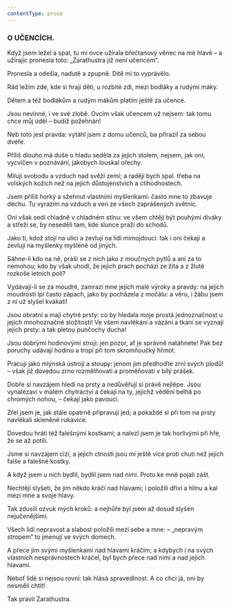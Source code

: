 ```yaml
---
contentType: prose
---
```


### O UČENCÍCH.

Když jsem ležel a spal, tu mi ovce užírala břečtanový věnec na mé hlavě – a užírajíc pronesla toto: „Zarathustra již není učencem“. 

Pronesla a odešla, nadutě a zpupně. Dítě mi to vyprávělo. 

Rád ležím zde, kde si hrají děti, u rozbité zdi, mezi bodláky a rudými máky.

Dětem a též bodlákům a rudým mákům platím ještě za učence.

Jsou nevinné, i ve své zlobě. Ovcím však učencem už nejsem: tak tomu chce můj úděl – budiž požehnán!

Neb toto jest pravda: vytáhl jsem z domu učenců, ba přirazil za sebou dvéře.

Příliš dlouho má duše o hladu seděla za jejich stolem; nejsem, jak oni, vycvičen v poznávání, jakobych louskal ořechy. 

Miluji svobodu a vzduch nad svěží zemí; a raději bych spal. třeba na volských kožich než na jejich důstojenstvích a ctihodnostech.

Jsem příliš horký a sžehnut vlastními myšlenkami: často mne to zbavuje dechu. Tu vyrazím na vzduch a ven ze všech zaprášených světnic.

Oni však sedí chladně v chladném stínu: ve všem chtějí být pouhými diváky a střeží se, by neseděli tam, kde slunce praží do schodů.

Jako ti, kdož stojí na ulici a zevlují na lidi mimojdoucí: tak i oni čekají a zevlují na myšlenky myšlené od jiných.

Sáhne-li kdo na ně, práší se z nich jako z moučných pytlů a ani za to nemohou; kdo by však uhodl, že jejich prach pochází ze žita a z žluté rozkoše letních polí?

Vydávají-li se za moudré, zamrazí mne jejich malé výroky a pravdy: na jejich moudrosti lpí často zápach, jako by pocházela z močálu: a věru, i žábu jsem z ní už slyšel kvákati!

Jsou obratní a mají chytré prsty: co by hledala moje prostá jednoznačnost u jejich mnohoznačné složitosti! Ve všem navlékání a vázání a tkaní se vyznají jejich prsty: a tak pletou punčochy ducha! 

Jsou dobrými hodinovými stroji: jen pozor, ať je správně natáhnete! Pak bez poruchy udávají hodinu a tropí při tom skromňoučký hřmot.

Pracují jako mlýnská ústrojí a stoupy: jenom jim předhoďte zrní svých plodů! – však již dovedou zrno rozmělňovati a proměňovati v bílý prášek.

Dobře si navzájem hledí na prsty a nedůvěřují si právě nejlépe. Jsou vynalézaví v malém chytráctví a čekají na ty, jejichž vědění belhá po chromých nohou, – čekají jako pavouci.

Zřel jsem je, jak stále opatrně připravují jed; a pokaždé si při tom na prsty navlékali skleněné rukavice.

Dovedou hráti též falešnými kostkami; a nalezl jsem je tak horlivými při hře, že se až potili.

Jsme si navzájem cizí, a jejich ctnosti jsou mi ještě více proti chuti než jejich falše a falešné kostky.

A když jsem u nich bydlil, bydlil jsem nad nimi. Proto ke mně pojali zášt.

Nechtějí slyšeti, že jim někdo kráčí nad hlavami; i položili dříví a hlínu a kal mezi mne a svoje hlavy. 

Tak zdusili ozvuk mých kroků: a nejhůře byl jsem až dosud slyšen nejučenějšími.

Všech lidí nepravost a slabost položili mezi sebe a mne: – „nepravým stropem“ to jmenují ve svých domech.

A přece jim svými myšlenkami nad hlavami kráčím; a kdybych i na svých vlastních nesprávnostech kráčel, byl bych přece nad nimi a nad jejich hlavami.

Neboť lidé si nejsou rovni: tak hlásá spravedlnost. A co chci já, oni by nesměli chtít!

  

Tak pravil Zarathustra.
